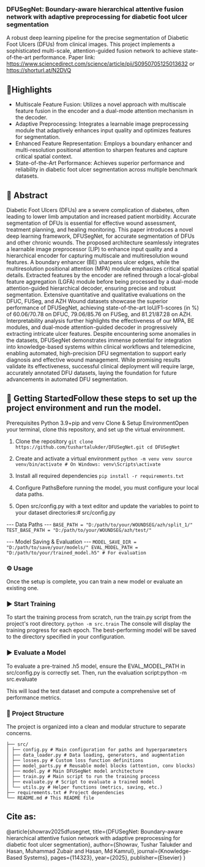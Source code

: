 ### DFUSegNet: Boundary-aware hierarchical attentive fusion network with adaptive preprocessing for diabetic foot ulcer segmentation
A robust deep learning pipeline for the precise segmentation of Diabetic Foot Ulcers (DFUs) from clinical images. This project implements a sophisticated multi-scale, attention-guided fusion network to achieve state-of-the-art performance. Paper link: https://www.sciencedirect.com/science/article/pii/S0950705125013632  or https://shorturl.at/N2DVQ

## 🎯Highlights
- Multiscale Feature Fusion: Utilizes a novel approach with multiscale feature fusion in the encoder and a dual-mode attention mechanism in the decoder.
- Adaptive Preprocessing: Integrates a learnable image preprocessing module that adaptively enhances input quality and optimizes features for segmentation.
- Enhanced Feature Representation: Employs a boundary enhancer and multi-resolution positional attention to sharpen features and capture critical spatial context.
- State-of-the-Art Performance: Achieves superior performance and reliability in diabetic foot ulcer segmentation across multiple benchmark datasets.

## 📄 Abstract 
Diabetic Foot Ulcers (DFUs) are a severe complication of diabetes, often leading to lower limb amputation and increased patient morbidity. Accurate segmentation of DFUs is essential for effective wound assessment, treatment planning, and healing monitoring. This paper introduces a novel deep learning framework, DFUSegNet, for accurate segmentation of DFUs and other chronic wounds. The proposed architecture seamlessly integrates a learnable image preprocessor (LIP) to enhance input quality and a hierarchical encoder for capturing multiscale and multiresolution wound features. A boundary enhancer (BE) sharpens ulcer edges, while the multiresolution positional attention (MPA) module emphasizes critical spatial details. Extracted features by the encoder are refined through a local-global feature aggregation (LGFA) module before being processed by a dual-mode attention-guided hierarchical decoder, ensuring precise and robust segmentation. Extensive quantitative and qualitative evaluations on the DFUC, FUSeg, and AZH Wound datasets showcase the superior performance of DFUSegNet, achieving state-of-the-art IoU/F1-scores (in %) of 60.06/70.78 on DFUC, 79.06/85.76 on FUSeg, and 81.21/87.28 on AZH. Interpretability analysis further highlights the effectiveness of our MPA, BE modules, and dual-mode attention-guided decoder in progressively extracting intricate ulcer features. Despite encountering some anomalies in the datasets, DFUSegNet demonstrates immense potential for integration into knowledge-based systems within clinical workflows and telemedicine, enabling automated, high-precision DFU segmentation to support early diagnosis and effective wound management. While promising results validate its effectiveness, successful clinical deployment will require large, accurately annotated DFU datasets, laying the foundation for future advancements in automated DFU segmentation.

## 🚀 Getting StartedFollow these steps to set up the project environment and run the model.

Prerequisites
Python 3.9+pip and venv
Clone & Setup EnvironmentOpen your terminal, clone this repository, and set up the virtual environment.
1. Clone the repository
```git clone https://github.com/tushartalukder/DFUSegNet.git cd DFUSegNet```

2. Create and activate a virtual environment
```python -m venv venv source venv/bin/activate # On Windows: venv\Scripts\activate```

3. Install all required dependencies
```pip install -r requirements.txt```

3. Configure PathsBefore running the model, you must configure your local data paths.
4. Open src/config.py with a text editor and update the variables to point to your dataset directories:# src/config.py

--- Data Paths ---
```BASE_PATH = "D:/path/to/your/WOUNDSEG/azh/split_1/" TEST_BASE_PATH = "D:/path/to/your/WOUNDSEG/azh/test/"```

--- Model Saving & Evaluation ---
```MODEL_SAVE_DIR = "D:/path/to/save/your/models/" EVAL_MODEL_PATH = "D:/path/to/your/trained_model.h5" # For evaluation```

### ⚙️ Usage
Once the setup is complete, you can train a new model or evaluate an existing one. 
### ▶️ Start Training
To start the training process from scratch, run the train.py script from the project's root directory.
```python -m src.train```
The console will display the training progress for each epoch. The best-performing model will be saved to the directory specified in your configuration. 

### ▶️ Evaluate a Model
To evaluate a pre-trained .h5 model, ensure the EVAL_MODEL_PATH in src/config.py is correctly set. Then, run the evaluation script:python -m src.evaluate 

This will load the test dataset and compute a comprehensive set of performance metrics.

### 📂 Project Structure
The project is organized into a clean and modular structure to separate concerns.
```wound-segmentation-project/
├── src/ 
│ ├── config.py # Main configuration for paths and hyperparameters 
│ ├── data_loader.py # Data loading, generators, and augmentation 
│ ├── losses.py # Custom loss function definitions 
│ ├── model_parts.py # Reusable model blocks (attention, conv blocks) 
│ ├── model.py # Main DFUSegNet model architecture 
│ ├── train.py # Main script to run the training process 
│ ├── evaluate.py # Script to evaluate a trained model 
│ └── utils.py # Helper functions (metrics, saving, etc.) 
├── requirements.txt # Project dependencies
└── README.md # This README file
```
## Cite as: 
@article{showrav2025dfusegnet, title={DFUSegNet: Boundary-aware hierarchical attentive fusion network with adaptive preprocessing for diabetic foot ulcer segmentation}, author={Showrav, Tushar Talukder and Hasan, Muhammad Zubair and Hasan, Md Kamrul}, journal={Knowledge-Based Systems}, pages={114323}, year={2025}, publisher={Elsevier} }
